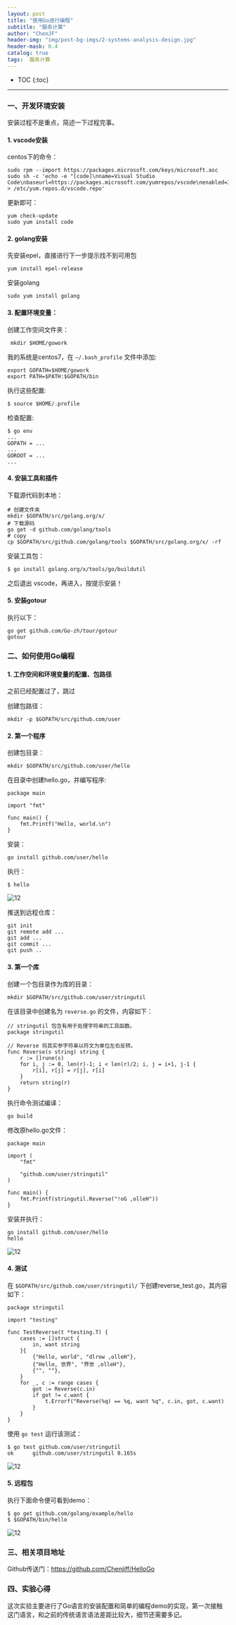 ```yaml
---
layout: post  
title: "使用Go进行编程"  
subtitle: "服务计算"  
author: "ChenJF"  
header-img: "img/post-bg-imgs/2-systems-analysis-design.jpg"  
header-mask: 0.4  
catalog: true
tags:  服务计算
---
```


* TOC
{:toc}
---



### 一、开发环境安装

安装过程不是重点，简述一下过程完事。

#### 1. vscode安装

centos下的命令：

```
sudo rpm --import https://packages.microsoft.com/keys/microsoft.asc
sudo sh -c 'echo -e "[code]\nname=Visual Studio Code\nbaseurl=https://packages.microsoft.com/yumrepos/vscode\nenabled=1\ngpgcheck=1\ngpgkey=https://packages.microsoft.com/keys/microsoft.asc" > /etc/yum.repos.d/vscode.repo'
```

更新即可：

```
yum check-update
sudo yum install code
```

#### 2. golang安装

先安装epel，直接进行下一步提示找不到可用包

```
yum install epel-release
```

安装golang

```
sudo yum install golang
```

#### 3. 配置环境变量：

创建工作空间文件夹：

```
 mkdir $HOME/gowork
```

我的系统是centos7，在 `~/.bash_profile` 文件中添加:

```
export GOPATH=$HOME/gowork
export PATH=$PATH:$GOPATH/bin
```

执行这些配置:

```
$ source $HOME/.profile
```

检查配置:

```
$ go env
...
GOPATH = ...
...
GOROOT = ...
...
```

#### 4. 安装工具和插件

下载源代码到本地：

```
# 创建文件夹
mkdir $GOPATH/src/golang.org/x/
# 下载源码
go get -d github.com/golang/tools
# copy 
cp $GOPATH/src/github.com/golang/tools $GOPATH/src/golang.org/x/ -rf
```

安装工具包：

```
$ go install golang.org/x/tools/go/buildutil
```

之后退出 vscode，再进入，按提示安装！

#### 5. 安装gotour

执行以下：

```
go get github.com/Go-zh/tour/gotour
gotour
```



### 二、如何使用Go编程

#### 1. 工作空间和环境变量的配置、包路径

之前已经配置过了，跳过

创建包路径：

```
mkdir -p $GOPATH/src/github.com/user
```

#### 2. 第一个程序

创建包目录：

```
mkdir $GOPATH/src/github.com/user/hello
```

在目录中创建hello.go，并编写程序:

```
package main

import "fmt"

func main() {
	fmt.Printf("Hello, world.\n")
}
```

安装：

```
go install github.com/user/hello
```

执行：

```
$ hello
```

![12](https://raw.githubusercontent.com/Chenjiff/Chenjiff.github.io/master/img/in-post/SC/h3/1.png)

推送到远程仓库：

```
git init
git remote add ...
git add ...
git commit ...
git push ..
```

#### 3. 第一个库

创建一个包目录作为库的目录：

```
mkdir $GOPATH/src/github.com/user/stringutil
```

在该目录中创建名为 `reverse.go` 的文件，内容如下：

```
// stringutil 包含有用于处理字符串的工具函数。
package stringutil

// Reverse 将其实参字符串以符文为单位左右反转。
func Reverse(s string) string {
	r := []rune(s)
	for i, j := 0, len(r)-1; i < len(r)/2; i, j = i+1, j-1 {
		r[i], r[j] = r[j], r[i]
	}
	return string(r)
}
```

执行命令测试编译：

```
go build
```

修改原hello.go文件：

```
package main

import (
	"fmt"

	"github.com/user/stringutil"
)

func main() {
	fmt.Printf(stringutil.Reverse("!oG ,olleH"))
}
```

安装并执行：

```
go install github.com/user/hello
hello
```

![12](https://raw.githubusercontent.com/Chenjiff/Chenjiff.github.io/master/img/in-post/SC/h3/2.png)

#### 4. 测试

在 `$GOPATH/src/github.com/user/stringutil/` 下创建reverse_test.go，其内容如下：

```
package stringutil

import "testing"

func TestReverse(t *testing.T) {
	cases := []struct {
		in, want string
	}{
		{"Hello, world", "dlrow ,olleH"},
		{"Hello, 世界", "界世 ,olleH"},
		{"", ""},
	}
	for _, c := range cases {
		got := Reverse(c.in)
		if got != c.want {
			t.Errorf("Reverse(%q) == %q, want %q", c.in, got, c.want)
		}
	}
}
```

使用 `go test` 运行该测试：

```
$ go test github.com/user/stringutil
ok  	github.com/user/stringutil 0.165s
```

![12](https://raw.githubusercontent.com/Chenjiff/Chenjiff.github.io/master/img/in-post/SC/h3/3.png)

#### 5. 远程包

执行下面命令便可看到demo：

```
$ go get github.com/golang/example/hello
$ $GOPATH/bin/hello
```

![12](https://raw.githubusercontent.com/Chenjiff/Chenjiff.github.io/master/img/in-post/SC/h3/4.png)



### 三、相关项目地址

Github传送门：<https://github.com/Chenjiff/HelloGo>



### 四、实验心得

这次实验主要进行了Go语言的安装配置和简单的编程demo的实现，第一次接触这门语言，和之前的传统语言语法差距比较大，细节还需要多记。
